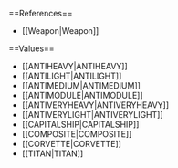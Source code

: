 ==References==
 * [[Weapon|Weapon]]

==Values==
 * [[ANTIHEAVY|ANTIHEAVY]]
 * [[ANTILIGHT|ANTILIGHT]]
 * [[ANTIMEDIUM|ANTIMEDIUM]]
 * [[ANTIMODULE|ANTIMODULE]]
 * [[ANTIVERYHEAVY|ANTIVERYHEAVY]]
 * [[ANTIVERYLIGHT|ANTIVERYLIGHT]]
 * [[CAPITALSHIP|CAPITALSHIP]]
 * [[COMPOSITE|COMPOSITE]]
 * [[CORVETTE|CORVETTE]]
 * [[TITAN|TITAN]]

